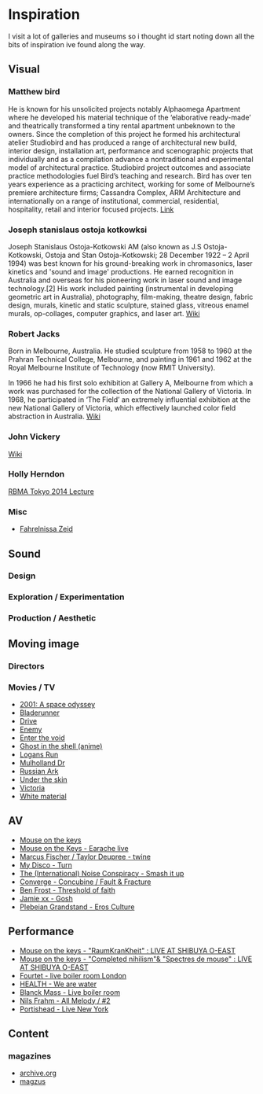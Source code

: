 # Inspiration
I visit a lot of galleries and museums so i thought id start noting down all the bits of inspiration ive found along the way.

## Visual
### Matthew bird
He is known for his unsolicited projects notably Alphaomega Apartment where he developed his material technique of the ‘elaborative ready-made’ and theatrically transformed a tiny rental apartment unbeknown to the owners. Since the completion of this project he formed his architectural atelier Studiobird and has produced a range of architectural new build, interior design, installation art, performance and scenographic projects that individually and as a compilation advance a nontraditional and experimental model of architectural practice.
Studiobird project outcomes and associate practice methodologies fuel Bird’s teaching and research.
Bird has over ten years experience as a practicing architect, working for some of Melbourne’s premiere architecture firms; Cassandra Complex, ARM Architecture and internationally on a range of institutional, commercial, residential, hospitality, retail and interior focused projects.
[Link](http://www.artdes.monash.edu.au/people/matthew-bird.html)

### Joseph stanislaus ostoja kotkowksi
Joseph Stanislaus Ostoja-Kotkowski AM (also known as J.S Ostoja-Kotkowski, Ostoja and Stan Ostoja-Kotkowski; 28 December 1922 – 2 April 1994) was best known for his ground-breaking work in chromasonics, laser kinetics and 'sound and image' productions. He earned recognition in Australia and overseas for his pioneering work in laser sound and image technology.[2] His work included painting (instrumental in developing geometric art in Australia), photography, film-making, theatre design, fabric design, murals, kinetic and static sculpture, stained glass, vitreous enamel murals, op-collages, computer graphics, and laser art.
[Wiki](https://en.wikipedia.org/wiki/Joseph_Stanislaus_Ostoja-Kotkowski)

### Robert Jacks
Born in Melbourne, Australia. He studied sculpture from 1958 to 1960 at the Prahran Technical College, Melbourne, and painting in 1961 and 1962 at the Royal Melbourne Institute of Technology (now RMIT University).

In 1966 he had his first solo exhibition at Gallery A, Melbourne from which a work was purchased for the collection of the National Gallery of Victoria. In 1968, he participated in ‘The Field’ an extremely influential exhibition at the new National Gallery of Victoria, which effectively launched color field abstraction in Australia.
[Wiki](https://en.wikipedia.org/wiki/Robert_Jacks)

### John Vickery
[Wiki](https://en.wikipedia.org/wiki/John_Vickery_(artist))

### Holly Herndon
[RBMA Tokyo 2014 Lecture](https://www.youtube.com/watch?v=_XmHQkFo_co)

### Misc
* [Fahrelnissa Zeid](https://en.wikipedia.org/wiki/Princess_Fahrelnissa_Zeid)

## Sound
### Design
### Exploration / Experimentation
### Production / Aesthetic

## Moving image
### Directors

### Movies / TV
* [2001: A space odyssey](http://www.imdb.com/title/tt0062622/)
* [Bladerunner](http://www.imdb.com/title/tt0083658)
* [Drive](http://www.imdb.com/title/tt0780504/)
* [Enemy](http://www.imdb.com/title/tt2316411/)
* [Enter the void](https://www.imdb.com/title/tt1191111/)
* [Ghost in the shell (anime)](http://www.imdb.com/title/tt0113568/)
* [Logans Run](http://www.imdb.com/title/tt007o4812/)
* [Mulholland Dr](http://www.imdb.com/title/tt0166924/)
* [Russian Ark](http://www.imdb.com/title/tt0318034)
* [Under the skin](http://www.imdb.com/title/tt1441395/)
* [Victoria](http://www.imdb.com/title/tt4226388/)
* [White material](http://www.imdb.com/title/tt1135952/)

## AV
* [Mouse on the keys](https://www.youtube.com/watch?v=UjpOhR_Q9xw)
* [Mouse on the Keys - Earache live](https://www.youtube.com/watch?v=f8oqhlT37VY)
* [Marcus Fischer / Taylor Deupree - twine](https://vimeo.com/141666937)
* [My Disco - Turn](https://vimeo.com/35336545)
* [The (International) Noise Conspiracy - Smash it up](https://www.youtube.com/watch?v=FyjmCg_VMU0)
* [Converge - Concubine / Fault & Fracture](https://www.youtube.com/watch?v=kZIcTqYTjFY)
* [Ben Frost - Threshold of faith](https://www.youtube.com/watch?v=Z1_sSbXoDH0)
* [Jamie xx - Gosh](https://www.youtube.com/watch?v=hTGJfRPLe08)
* [Plebeian Grandstand - Eros Culture](https://www.youtube.com/watch?v=opbmzhbLIT4)

## Performance
* [Mouse on the keys - "RaumKranKheit" : LIVE AT SHIBUYA O-EAST](https://www.youtube.com/watch?v=YEaXNVlZgVg)
* [Mouse on the keys - "Completed nihilism"& "Spectres de mouse" : LIVE AT SHIBUYA O-EAST](https://www.youtube.com/watch?v=sFoetd0sD6Y)
* [Fourtet - live boiler room London](https://www.youtube.com/watch?v=Ca6pjR2TLns)
* [HEALTH - We are water](https://www.youtube.com/watch?v=tiO4Tvba800)
* [Blanck Mass - Live boiler room](https://www.youtube.com/watch?v=1xqCHLXuDuA)
* [Nils Frahm - All Melody / #2](https://www.youtube.com/watch?v=NW87dBPjHuU)
* [Portishead - Live New York](https://www.youtube.com/watch?v=ZFwnlCudeC0)

## Content
### magazines
* [archive.org](https://archive.org/details/magazine_rack)
* [magzus](http://magzus.com/brand/popular_science/)
